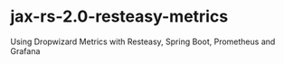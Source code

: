 # jax-rs-2.0-resteasy-metrics
Using Dropwizard Metrics with Resteasy, Spring Boot, Prometheus and Grafana 
